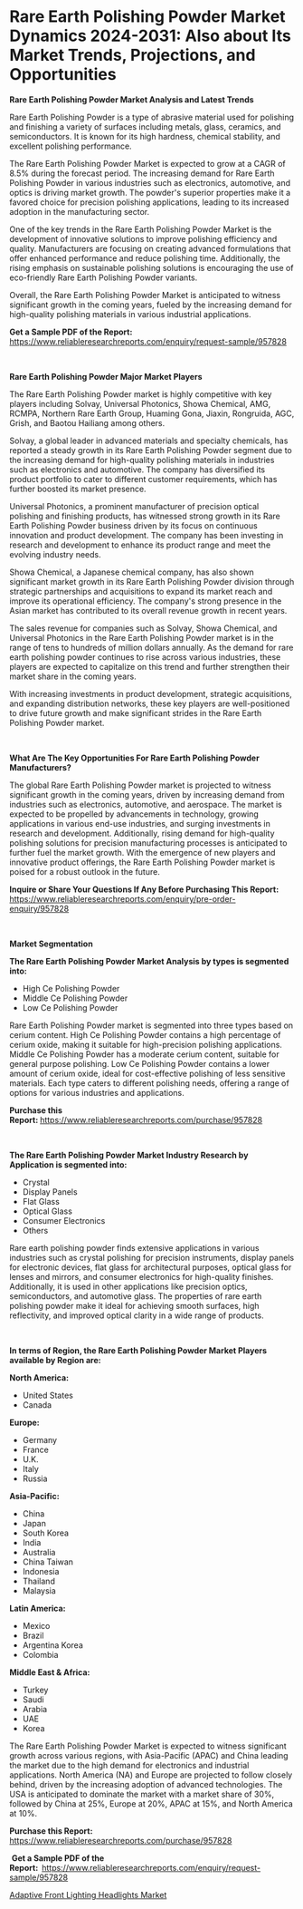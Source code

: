 <p><h1>Rare Earth Polishing Powder Market Dynamics 2024-2031: Also about Its Market Trends, Projections, and Opportunities</h1></p><p><strong>Rare Earth Polishing Powder Market Analysis and Latest Trends</strong></p>
<p><p>Rare Earth Polishing Powder is a type of abrasive material used for polishing and finishing a variety of surfaces including metals, glass, ceramics, and semiconductors. It is known for its high hardness, chemical stability, and excellent polishing performance.</p><p>The Rare Earth Polishing Powder Market is expected to grow at a CAGR of 8.5% during the forecast period. The increasing demand for Rare Earth Polishing Powder in various industries such as electronics, automotive, and optics is driving market growth. The powder's superior properties make it a favored choice for precision polishing applications, leading to its increased adoption in the manufacturing sector.</p><p>One of the key trends in the Rare Earth Polishing Powder Market is the development of innovative solutions to improve polishing efficiency and quality. Manufacturers are focusing on creating advanced formulations that offer enhanced performance and reduce polishing time. Additionally, the rising emphasis on sustainable polishing solutions is encouraging the use of eco-friendly Rare Earth Polishing Powder variants.</p><p>Overall, the Rare Earth Polishing Powder Market is anticipated to witness significant growth in the coming years, fueled by the increasing demand for high-quality polishing materials in various industrial applications.</p></p>
<p><strong>Get a Sample PDF of the Report:&nbsp;</strong> <a href="https://www.reliableresearchreports.com/enquiry/request-sample/957828">https://www.reliableresearchreports.com/enquiry/request-sample/957828</a></p>
<p>&nbsp;</p>
<p><strong>Rare Earth Polishing Powder Major Market Players</strong></p>
<p><p>The Rare Earth Polishing Powder market is highly competitive with key players including Solvay, Universal Photonics, Showa Chemical, AMG, RCMPA, Northern Rare Earth Group, Huaming Gona, Jiaxin, Rongruida, AGC, Grish, and Baotou Hailiang among others. </p><p>Solvay, a global leader in advanced materials and specialty chemicals, has reported a steady growth in its Rare Earth Polishing Powder segment due to the increasing demand for high-quality polishing materials in industries such as electronics and automotive. The company has diversified its product portfolio to cater to different customer requirements, which has further boosted its market presence. </p><p>Universal Photonics, a prominent manufacturer of precision optical polishing and finishing products, has witnessed strong growth in its Rare Earth Polishing Powder business driven by its focus on continuous innovation and product development. The company has been investing in research and development to enhance its product range and meet the evolving industry needs. </p><p>Showa Chemical, a Japanese chemical company, has also shown significant market growth in its Rare Earth Polishing Powder division through strategic partnerships and acquisitions to expand its market reach and improve its operational efficiency. The company's strong presence in the Asian market has contributed to its overall revenue growth in recent years.</p><p>The sales revenue for companies such as Solvay, Showa Chemical, and Universal Photonics in the Rare Earth Polishing Powder market is in the range of tens to hundreds of million dollars annually. As the demand for rare earth polishing powder continues to rise across various industries, these players are expected to capitalize on this trend and further strengthen their market share in the coming years. </p><p>With increasing investments in product development, strategic acquisitions, and expanding distribution networks, these key players are well-positioned to drive future growth and make significant strides in the Rare Earth Polishing Powder market.</p></p>
<p>&nbsp;</p>
<p><strong>What Are The Key Opportunities For Rare Earth Polishing Powder Manufacturers?</strong></p>
<p><p>The global Rare Earth Polishing Powder market is projected to witness significant growth in the coming years, driven by increasing demand from industries such as electronics, automotive, and aerospace. The market is expected to be propelled by advancements in technology, growing applications in various end-use industries, and surging investments in research and development. Additionally, rising demand for high-quality polishing solutions for precision manufacturing processes is anticipated to further fuel the market growth. With the emergence of new players and innovative product offerings, the Rare Earth Polishing Powder market is poised for a robust outlook in the future.</p></p>
<p><strong>Inquire or Share Your Questions If Any Before Purchasing This Report:</strong> <a href="https://www.reliableresearchreports.com/enquiry/pre-order-enquiry/957828">https://www.reliableresearchreports.com/enquiry/pre-order-enquiry/957828</a></p>
<p>&nbsp;</p>
<p><strong>Market Segmentation</strong></p>
<p><strong>The Rare Earth Polishing Powder Market Analysis by types is segmented into:</strong></p>
<p><ul><li>High Ce Polishing Powder</li><li>Middle Ce Polishing Powder</li><li>Low Ce Polishing Powder</li></ul></p>
<p><p>Rare Earth Polishing Powder market is segmented into three types based on cerium content. High Ce Polishing Powder contains a high percentage of cerium oxide, making it suitable for high-precision polishing applications. Middle Ce Polishing Powder has a moderate cerium content, suitable for general purpose polishing. Low Ce Polishing Powder contains a lower amount of cerium oxide, ideal for cost-effective polishing of less sensitive materials. Each type caters to different polishing needs, offering a range of options for various industries and applications.</p></p>
<p><strong>Purchase this Report:&nbsp;</strong><a href="https://www.reliableresearchreports.com/purchase/957828">https://www.reliableresearchreports.com/purchase/957828</a></p>
<p>&nbsp;</p>
<p><strong>The Rare Earth Polishing Powder Market Industry Research by Application is segmented into:</strong></p>
<p><ul><li>Crystal</li><li>Display Panels</li><li>Flat Glass</li><li>Optical Glass</li><li>Consumer Electronics</li><li>Others</li></ul></p>
<p><p>Rare earth polishing powder finds extensive applications in various industries such as crystal polishing for precision instruments, display panels for electronic devices, flat glass for architectural purposes, optical glass for lenses and mirrors, and consumer electronics for high-quality finishes. Additionally, it is used in other applications like precision optics, semiconductors, and automotive glass. The properties of rare earth polishing powder make it ideal for achieving smooth surfaces, high reflectivity, and improved optical clarity in a wide range of products.</p></p>
<p>&nbsp;</p>
<p><strong>In terms of Region, the Rare Earth Polishing Powder Market Players available by Region are:</strong></p>
<p>
    <p> <strong> North America: </strong>
        <ul>
            <li>United States</li>
            <li>Canada</li>
        </ul>
        </p> 
    <p> <strong> Europe: </strong>
        <ul>
            <li>Germany</li>
            <li>France</li>
            <li>U.K.</li>
            <li>Italy</li>
            <li>Russia</li>
        </ul>
        </p> 
    <p> <strong> Asia-Pacific: </strong>
        <ul>
            <li>China</li>
            <li>Japan</li>
            <li>South Korea</li>
            <li>India</li>
            <li>Australia</li>
            <li>China Taiwan</li>
            <li>Indonesia</li>
            <li>Thailand</li>
            <li>Malaysia</li>
        </ul>
        </p> 
    <p> <strong> Latin America: </strong>
        <ul>
            <li>Mexico</li>
            <li>Brazil</li>
            <li>Argentina Korea</li>
            <li>Colombia</li>
        </ul>
        </p> 
    <p> <strong> Middle East & Africa: </strong>
        <ul>
            <li>Turkey</li>
            <li>Saudi</li>
            <li>Arabia</li>
            <li>UAE</li>
            <li>Korea</li>
        </ul>
    </p>
    </p>
<p><p>The Rare Earth Polishing Powder Market is expected to witness significant growth across various regions, with Asia-Pacific (APAC) and China leading the market due to the high demand for electronics and industrial applications. North America (NA) and Europe are projected to follow closely behind, driven by the increasing adoption of advanced technologies. The USA is anticipated to dominate the market with a market share of 30%, followed by China at 25%, Europe at 20%, APAC at 15%, and North America at 10%.</p></p>
<p><strong>Purchase this Report: </strong><a href="https://www.reliableresearchreports.com/purchase/957828">https://www.reliableresearchreports.com/purchase/957828</a></p>
<p>&nbsp;<strong>Get a Sample PDF of the Report:&nbsp;&nbsp;</strong><a href="https://www.reliableresearchreports.com/enquiry/request-sample/957828">https://www.reliableresearchreports.com/enquiry/request-sample/957828</a></p>
<p><strong></strong></p>
<p><p><a href="https://nifty-kite-d51.notion.site/Adaptive-Front-Lighting-Headlights-Market-Size-Market-Share-and-Global-Market-Analysis-Report-2024-257e148fa5254f8dbf72e98d92a7095b">Adaptive Front Lighting Headlights Market</a></p></p>